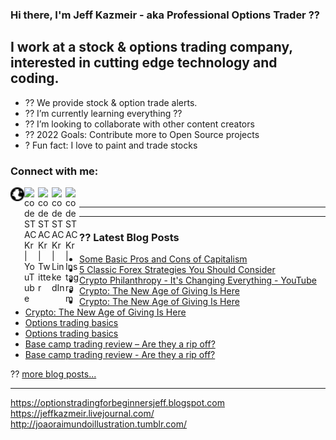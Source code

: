 

<!--
**jeffkazmeir/jeffkazmeir** is a ✨ _special_ ✨ repository because its `README.md` (this file) appears on your GitHub profile.

Here are some ideas to get you started:

- 🔭 I’m currently working on ...
- 🌱 I’m currently learning ...
- 👯 I’m looking to collaborate on ...
- 🤔 I’m looking for help with ...
- 💬 Ask me about ...
- 📫 How to reach me: ...
- 😄 Pronouns: ...
- ⚡ Fun fact: ...
-->
### Hi there, I'm Jeff Kazmeir - aka Professional Options Trader ??
## I work at a stock & options trading company, interested in cutting edge technology and coding.

- ?? We provide stock & option trade alerts.
- ?? I’m currently learning everything ??
- ?? I’m looking to collaborate with other content creators
- ?? 2022 Goals: Contribute more to Open Source projects
- ? Fun fact: I love to paint and trade stocks


### Connect with me:

[<img align="left" alt="codeSTACKr.com" width="22px" src="https://raw.githubusercontent.com/iconic/open-iconic/master/svg/globe.svg" />][website]
[<img align="left" alt="codeSTACKr | YouTube" width="22px" src="https://cdn.jsdelivr.net/npm/simple-icons@v3/icons/youtube.svg" />][youtube]
[<img align="left" alt="codeSTACKr | Twitter" width="22px" src="https://cdn.jsdelivr.net/npm/simple-icons@v3/icons/twitter.svg" />][twitter]
[<img align="left" alt="codeSTACKr | LinkedIn" width="22px" src="https://cdn.jsdelivr.net/npm/simple-icons@v3/icons/linkedin.svg" />][linkedin]
[<img align="left" alt="codeSTACKr | Instagram" width="22px" src="https://cdn.jsdelivr.net/npm/simple-icons@v3/icons/instagram.svg" />][instagram]

<br />

---

---

### ?? Latest Blog Posts

<!-- BLOG-POST-LIST:START -->
- [Some Basic Pros and Cons of Capitalism](https://optionstradingforbeginnersjeff.blogspot.com/2022/08/some-basic-pros-and-cons-of-capitalism.html)
- [5 Classic Forex Strategies You Should Consider](https://optionstradingforbeginnersjeff.blogspot.com/2022/08/5-classic-forex-strategies-you-should.html)
- [Crypto Philanthropy - It&#39;s Changing Everything - YouTube](https://www.youtube.com/watch?v=fcU-oMDeKmU&feature=youtu.be)
- [Crypto: The New Age of Giving Is Here](https://optionstradingforbeginnersjeff.blogspot.com/2022/05/crypto-new-age-of-giving-is-here.html)
- [Crypto: The New Age of Giving Is Here](https://howtotradeoptionsforbeginners.wordpress.com/2022/05/03/crypto-the-new-age-of-giving-is-here/)
- [Crypto: The New Age of Giving Is Here](https://optionstradingforbeginnersjeff.blogspot.com/2022/05/crypto-new-age-of-giving-is-here.html)
- [Options trading basics](https://howtotradeoptionsforbeginners.wordpress.com/2022/04/20/options-trading-basics/)
- [Options trading basics](https://optionstradingforbeginnersjeff.blogspot.com/2022/04/options-trading-basics.html)
- [Base camp trading review – Are they a rip off?](https://howtotradeoptionsforbeginners.wordpress.com/2022/04/18/base-camp-trading-review-are-they-a-rip-off/)
- [Base camp trading review - Are they a rip off?](https://optionstradingforbeginnersjeff.blogspot.com/2022/04/base-camp-trading-review-are-they-rip.html)
<!-- BLOG-POST-LIST:END -->

?? [more blog posts...](https://theministerofcapitalism.com/blog/)

---


[website]: https://kingtradingsystems.com/blog/
[twitter]: https://twitter.com/optionstradejef
[youtube]: https://www.youtube.com/channel/UCEo82TuA0YdbXyO2oPecIHQ
[instagram]: https://tradingoptionsforbeginners.medium.com
[linkedin]: https://ca.linkedin.com/in/theministerofcapitalism
 https://optionstradingforbeginnersjeff.blogspot.com
 https://jeffkazmeir.livejournal.com/
 http://joaoraimundoillustration.tumblr.com/



